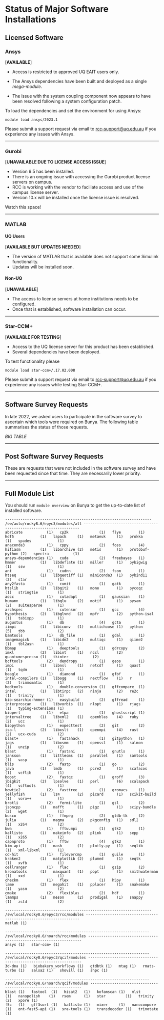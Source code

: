 # Status of Major Software Installations

## Licensed Software 

### Ansys 

[**AVAILABLE**]

* Access is restricted to approved UQ EAIT users only.

* The Ansys dependencies have been built and deployed as a single *mega-module*.
* The issue with the system coupling component now appears to have been resolved following a system configuration patch.
 
To load the dependencies and set the environment for using Ansys:

`module load ansys/2023.1` 

Please submit a support request via email to rcc-support@uq.edu.au if you experience any issues with Ansys.

___
### Gurobi

[**UNAVAILABLE DUE TO LICENSE ACCESS ISSUE**]

* Version 9.5 has been installed.
* There is an ongoing issue with accessing the Gurobi product license servers on campus.
* RCC is working with the vendor to faciliate access and use of the campus license server.
* Version 10.x will be installed once the license issue is resolved. 

Watch this space!
___
### MATLAB 

#### UQ Users

[**AVAILABLE BUT UPDATES NEEDED**]

* The version of MATLAB that is available does not support some Simulink functionality.
* Updates will be installed soon.

#### Non-UQ 

[**UNAVAILABLE**]

* The access to license servers at home institutions needs to be configured.
* Once that is established, software installation can occur.
___
### Star-CCM+

[**AVAILABLE FOR TESTING**]

* Access to the UQ license server for this product has been established.
* Several dependencies have been deployed.

To test functionality please 

`module load star-ccm+/.17.02.008`

Please submit a support request via email to rcc-support@uq.edu.au if you experience any issues while testing Star-CCM+.

___
## Software Survey Requests

In late 2022, we asked users to participate in the software survey to ascertain which tools were required on Bunya.
The following table summarises the status of those requests.

_BIG TABLE_

___
## Post Software Survey Requests

These are requests that were not included in the software survey and have been requested since that time. They are necessarily lower priority.

___
## Full Module List

You should run `module overview` on Bunya to get the up-to-date list of installed software.
```
------------------------------------------------------------------- /sw/auto/rocky8.6/epyc3/modules/all --------------------------------------------------------------------
abricate           (1)   cp2k              (1)   flye        (1)   hdf5            (1)   lapack     (1)   metaeuk     (1)   prokka          (1)   spades            (1)
anaconda3          (1)   cppy              (2)   foss        (4)   hifiasm         (1)   libarchive (2)   metis       (1)   protobuf-python (2)   spectra           (1)
ansys-dependencies (1)   cuda              (2)   freebayes   (1)   hmmer           (1)   libdeflate (1)   miller      (1)   pybigwig        (1)   ssw               (1)
ant                (1)   cudnn             (2)   fsom        (1)   htseq           (1)   libgeotiff (1)   miniconda3  (1)   pybind11        (2)   star              (1)
any2fasta          (1)   cunit             (1)   gatk        (1)   htslib          (2)   libgit2    (1)   mono        (1)   pycoqc          (1)   stringtie         (1)
aocc               (1)   cutadapt          (1)   gaussian    (1)   humann          (1)   libglu     (2)   motif       (1)   pysam           (2)   suitesparse       (1)
archspec           (1)   cutensor          (1)   gcc         (4)   hypothesis      (2)   libglvnd   (2)   mpfr        (2)   python-isal     (1)   tabixpp           (1)
augustus           (1)   db                (4)   gcta        (1)   iimpi           (1)   libiconv   (1)   multichoose (1)   python          (5)   tbb               (2)
bamtools           (1)   db_file           (1)   gdal        (1)   imagemagick     (1)   libidn2    (1)   multiqc     (1)   qiime2          (1)   tbl2asn           (1)
bbmap              (1)   deeptools         (1)   gdrcopy     (2)   imkl            (2)   libint     (1)   nccl        (2)   quantumespresso (1)   tkinter           (2)
bcftools           (2)   dendropy          (1)   geos        (1)   impi            (1)   libnsl     (1)   netcdf      (1)   quast           (1)   tqdm              (1)
beagle             (1)   diamond           (1)   gfbf        (1)   intel-compilers (1)   libogg     (1)   nextflow    (1)   r               (2)   trimmomatic       (1)
bedtools           (1)   double-conversion (1)   gffcompare  (1)   intel           (1)   libtirpc   (2)   ninja       (2)   re2c            (1)   trinity           (1)
bio-searchio-hmmer (1)   easybuild         (2)   gffread     (1)   interproscan    (1)   libvorbis  (1)   nlopt       (1)   rjags           (1)   typing-extensions (1)
bioperl            (1)   elpa              (1)   ghostscript (1)   intervaltree    (1)   libxml2    (1)   openblas    (4)   ruby            (2)   ucc               (1)
biopython          (1)   expecttest        (2)   git         (2)   isa-l           (2)   libxslt    (1)   openmpi     (4)   rust            (2)   ucx-cuda          (2)
blast+             (1)   fastahack         (1)   gitpython   (1)   jags            (1)   libxsmm    (1)   openssl     (1)   salmon          (1)   unzip             (2)
blast              (1)   fastani           (1)   gnutls      (1)   jansson         (1)   littlecms  (1)   parallel    (1)   samtools        (1)   vasp              (1)
blis               (2)   fastp             (1)   go          (2)   java            (1)   lmdb       (1)   pcre2       (1)   scafacos        (1)   vcflib            (1)
boost              (2)   fastqc            (1)   groff       (3)   jbigkit         (2)   lpsolve    (1)   perl        (6)   scalapack       (4)   vcftools          (1)
bowtie2            (2)   fasttree          (1)   gromacs     (1)   jellyfish       (1)   lz4        (2)   picard      (1)   scikit-build    (1)   voro++            (1)
brotli             (2)   fermi-lite        (1)   gsl         (2)   jsoncpp         (1)   mafft      (1)   pigz        (1)   scipy-bundle    (2)   wget              (1)
busco              (1)   ffmpeg            (2)   gtdb-tk     (2)   julia           (1)   magma      (2)   pkgconfig   (1)   sdl2            (1)   x264              (2)
bwa                (1)   fftw.mpi          (1)   gtk2        (1)   kallisto        (1)   makeinfo   (2)   plink       (1)   sepp            (1)   x265              (2)
capnproto          (1)   fftw              (4)   gtk3        (1)   kim-api         (1)   mash       (1)   plotly.py   (1)   seqlib          (1)   xml-libxml        (1)
cd-hit             (1)   filevercmp        (1)   guile       (1)   kraken2         (1)   matplotlib (2)   plumed      (1)   seqtk           (1)   xvfb              (1)
cellranger         (1)   flac              (1)   gzip        (2)   kronatools      (1)   maxquant   (1)   popt        (1)   smithwaterman   (1)   xxd               (1)
checkm             (1)   flex              (1)   h5py        (1)   lame            (2)   megahit    (1)   pplacer     (1)   snakemake       (1)   yasm              (2)
cmake              (2)   flexiblas         (2)   hdf         (1)   lammps          (1)   meson      (2)   prodigal    (1)   snappy          (1)   zstd              (2)

------------------------------------------------------------------- /sw/local/rocky8.6/epyc3/rcc/modules -------------------------------------------------------------------
matlab (1)

------------------------------------------------------------------ /sw/local/rocky8.6/noarch/rcc/modules -------------------------------------------------------------------
ansys (1)   star-ccm+ (1)

------------------------------------------------------------------ /sw/local/rocky8.6/epyc3/qcif/modules -------------------------------------------------------------------
3d-dna (1)   biobakery_workflows (1)   gtdbtk (1)   mtag (1)   rmats-turbo (1)   salsa2 (1)   shovill (1)   shpc (1)

------------------------------------------------------------------ /sw/local/rocky8.6/noarch/qcif/modules ------------------------------------------------------------------
blast (1)   fastool  (1)   hisat2   (1)   kofamscan (1)   mlst        (1)   nanopolish    (1)   rsem      (1)   star         (1)   trinity   (2)   xpore (1)
f5c   (1)   gff3sort (1)   kallisto (1)   mixer     (1)   nanocompore (1)   ont-fast5-api (1)   sra-tools (1)   transdecoder (1)   trinotate (1)

```
